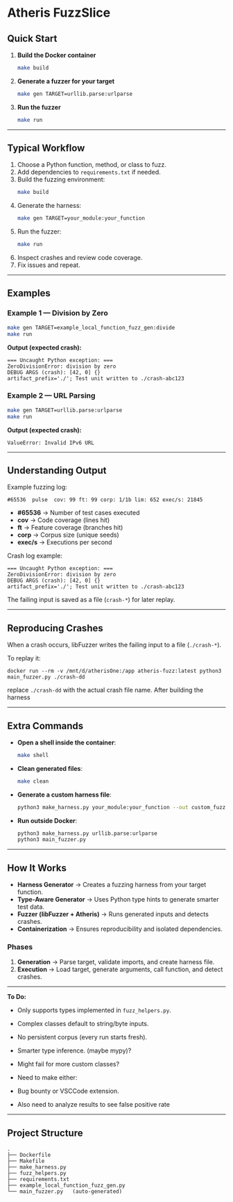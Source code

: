 # Atheris FuzzSlice

## Quick Start

1. **Build the Docker container**

    ```bash
    make build
    ```

2. **Generate a fuzzer for your target**

    ```bash
    make gen TARGET=urllib.parse:urlparse
    ```

3. **Run the fuzzer**
    ```bash
    make run
    ```

---

## Typical Workflow

1. Choose a Python function, method, or class to fuzz.
2. Add dependencies to `requirements.txt` if needed.
3. Build the fuzzing environment:
    ```bash
    make build
    ```
4. Generate the harness:
    ```bash
    make gen TARGET=your_module:your_function
    ```
5. Run the fuzzer:
    ```bash
    make run
    ```
6. Inspect crashes and review code coverage.
7. Fix issues and repeat.

---

## Examples

### Example 1 — Division by Zero

```bash
make gen TARGET=example_local_function_fuzz_gen:divide
make run
```

**Output (expected crash):**

```
=== Uncaught Python exception: ===
ZeroDivisionError: division by zero
DEBUG ARGS (crash): [42, 0] {}
artifact_prefix='./'; Test unit written to ./crash-abc123
```

### Example 2 — URL Parsing

```bash
make gen TARGET=urllib.parse:urlparse
make run
```

**Output (expected crash):**

```
ValueError: Invalid IPv6 URL
```


---

## Understanding Output

Example fuzzing log:

```
#65536  pulse  cov: 99 ft: 99 corp: 1/1b lim: 652 exec/s: 21845
```

-   **#65536** → Number of test cases executed
-   **cov** → Code coverage (lines hit)
-   **ft** → Feature coverage (branches hit)
-   **corp** → Corpus size (unique seeds)
-   **exec/s** → Executions per second

Crash log example:

```
=== Uncaught Python exception: ===
ZeroDivisionError: division by zero
DEBUG ARGS (crash): [42, 0] {}
artifact_prefix='./'; Test unit written to ./crash-abc123
```

The failing input is saved as a file (`crash-*`) for later replay.

---

## Reproducing Crashes

When a crash occurs, libFuzzer writes the failing input to a file (`./crash-*`).

To replay it:
```
docker run --rm -v /mnt/d/atherisOne:/app atheris-fuzz:latest python3 main_fuzzer.py ./crash-dd
```
replace `./crash-dd` with the actual crash file name. After building the harness

---

## Extra Commands

-   **Open a shell inside the container**:

    ```bash
    make shell
    ```

-   **Clean generated files**:

    ```bash
    make clean
    ```

-   **Generate a custom harness file**:

    ```bash
    python3 make_harness.py your_module:your_function --out custom_fuzzer.py
    ```

-   **Run outside Docker**:
    ```bash
    python3 make_harness.py urllib.parse:urlparse
    python3 main_fuzzer.py
    ```

---

## How It Works

-   **Harness Generator** → Creates a fuzzing harness from your target function.
-   **Type-Aware Generator** → Uses Python type hints to generate smarter test data.
-   **Fuzzer (libFuzzer + Atheris)** → Runs generated inputs and detects crashes.
-   **Containerization** → Ensures reproducibility and isolated dependencies.

### Phases

1. **Generation** → Parse target, validate imports, and create harness file.
2. **Execution** → Load target, generate arguments, call function, and detect crashes.

---

**To Do:**

-   Only supports types implemented in `fuzz_helpers.py`.
-   Complex classes default to string/byte inputs.
-   No persistent corpus (every run starts fresh).

-   Smarter type inference. (maybe mypy)?
-   Might fail for more custom classes?

-   Need to make either:
-   Bug bounty or VSCCode extension.
-   Also need to analyze results to see false positive rate

---

## Project Structure

```
.
├── Dockerfile
├── Makefile
├── make_harness.py
├── fuzz_helpers.py
├── requirements.txt
├── example_local_function_fuzz_gen.py
└── main_fuzzer.py   (auto-generated)
```